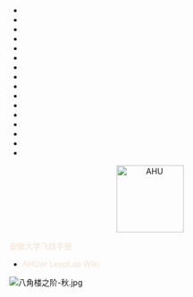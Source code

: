 * ⠀
* ⠀
* ⠀
* ⠀
* ⠀
* ⠀
* ⠀
* ⠀
* ⠀
* ⠀
* ⠀
* ⠀
* ⠀
* ⠀
* ⠀
* ⠀

<p align="center">
  <a href="https://github.com/AHUer-LeapLap/Impart-Inherit">
    <img alt="AHU" src="_media/AHU-logo-冬.png" height="120">
  </a>
</p>

<middle><font color="F5E0CE">安徽大学飞跃手册</font></middle>

- <font color="F5E0CE">AHUer LeapLap Wiki</font>


![八角楼之阶-秋.jpg](https://onezhai-1253282588.cos.ap-shanghai.myqcloud.com/DUZpGtaqM9wXYBx.webp)



